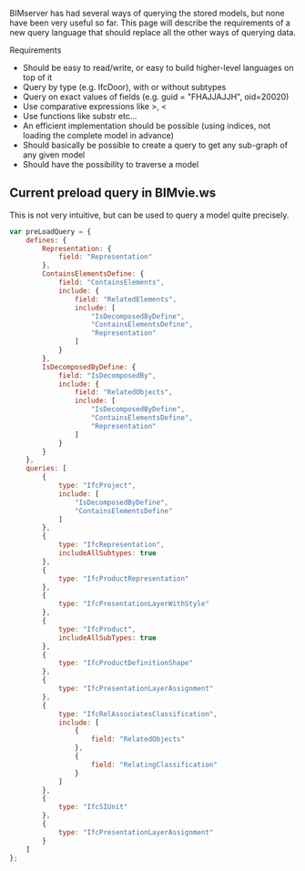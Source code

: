 BIMserver has had several ways of querying the stored models, but none have been very useful so far. This page will describe the requirements of a new query language that should replace all the other ways of querying data.

Requirements

- Should be easy to read/write, or easy to build higher-level languages on top of it
- Query by type (e.g. IfcDoor), with or without subtypes
- Query on exact values of fields (e.g. guid = "FHAJJAJJH", oid=20020)
- Use comparative expressions like >, <
- Use functions like substr etc...
- An efficient implementation should be possible (using indices, not loading the complete model in advance)
- Should basically be possible to create a query to get any sub-graph of any given model
- Should have the possibility to traverse a model

## Current preload query in BIMvie.ws

This is not very intuitive, but can be used to query a model quite precisely.

```javascript
var preLoadQuery = {
	defines: {
		Representation: {
			field: "Representation"
		},
		ContainsElementsDefine: {
			field: "ContainsElements",
			include: {
				field: "RelatedElements",
				include: [
					"IsDecomposedByDefine",
					"ContainsElementsDefine",
					"Representation"
				]
			}
		},
		IsDecomposedByDefine: {
			field: "IsDecomposedBy",
			include: {
				field: "RelatedObjects",
				include: [
					"IsDecomposedByDefine",
					"ContainsElementsDefine",
					"Representation"
				]
			}
		}
	},
	queries: [
	    {
			type: "IfcProject",
			include: [
				"IsDecomposedByDefine",
				"ContainsElementsDefine"
			]
	    },
	    {
	    	type: "IfcRepresentation",
	    	includeAllSubtypes: true
	    },
	    {
	    	type: "IfcProductRepresentation"
	    },
	    {
	    	type: "IfcPresentationLayerWithStyle"
	    },
	    {
	    	type: "IfcProduct",
	    	includeAllSubTypes: true
	    },
	    {
	    	type: "IfcProductDefinitionShape"
	    },
	    {
	    	type: "IfcPresentationLayerAssignment"
	    },
	    {
	    	type: "IfcRelAssociatesClassification",
	    	include: [
	    		{
	    			field: "RelatedObjects"
	    		},
	    		{
	    			field: "RelatingClassification"
	    		}
	    	]
	    },
	    {
	    	type: "IfcSIUnit"
	    },
	    {
	    	type: "IfcPresentationLayerAssignment"
	    }
	]
};
```
